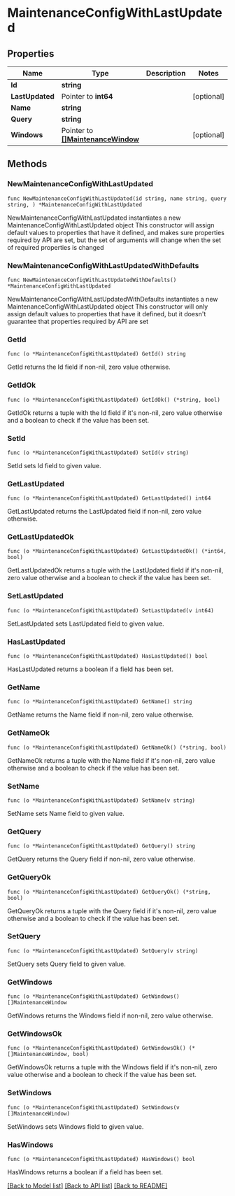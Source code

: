 # MaintenanceConfigWithLastUpdated

## Properties

Name | Type | Description | Notes
------------ | ------------- | ------------- | -------------
**Id** | **string** |  | 
**LastUpdated** | Pointer to **int64** |  | [optional] 
**Name** | **string** |  | 
**Query** | **string** |  | 
**Windows** | Pointer to [**[]MaintenanceWindow**](MaintenanceWindow.md) |  | [optional] 

## Methods

### NewMaintenanceConfigWithLastUpdated

`func NewMaintenanceConfigWithLastUpdated(id string, name string, query string, ) *MaintenanceConfigWithLastUpdated`

NewMaintenanceConfigWithLastUpdated instantiates a new MaintenanceConfigWithLastUpdated object
This constructor will assign default values to properties that have it defined,
and makes sure properties required by API are set, but the set of arguments
will change when the set of required properties is changed

### NewMaintenanceConfigWithLastUpdatedWithDefaults

`func NewMaintenanceConfigWithLastUpdatedWithDefaults() *MaintenanceConfigWithLastUpdated`

NewMaintenanceConfigWithLastUpdatedWithDefaults instantiates a new MaintenanceConfigWithLastUpdated object
This constructor will only assign default values to properties that have it defined,
but it doesn't guarantee that properties required by API are set

### GetId

`func (o *MaintenanceConfigWithLastUpdated) GetId() string`

GetId returns the Id field if non-nil, zero value otherwise.

### GetIdOk

`func (o *MaintenanceConfigWithLastUpdated) GetIdOk() (*string, bool)`

GetIdOk returns a tuple with the Id field if it's non-nil, zero value otherwise
and a boolean to check if the value has been set.

### SetId

`func (o *MaintenanceConfigWithLastUpdated) SetId(v string)`

SetId sets Id field to given value.


### GetLastUpdated

`func (o *MaintenanceConfigWithLastUpdated) GetLastUpdated() int64`

GetLastUpdated returns the LastUpdated field if non-nil, zero value otherwise.

### GetLastUpdatedOk

`func (o *MaintenanceConfigWithLastUpdated) GetLastUpdatedOk() (*int64, bool)`

GetLastUpdatedOk returns a tuple with the LastUpdated field if it's non-nil, zero value otherwise
and a boolean to check if the value has been set.

### SetLastUpdated

`func (o *MaintenanceConfigWithLastUpdated) SetLastUpdated(v int64)`

SetLastUpdated sets LastUpdated field to given value.

### HasLastUpdated

`func (o *MaintenanceConfigWithLastUpdated) HasLastUpdated() bool`

HasLastUpdated returns a boolean if a field has been set.

### GetName

`func (o *MaintenanceConfigWithLastUpdated) GetName() string`

GetName returns the Name field if non-nil, zero value otherwise.

### GetNameOk

`func (o *MaintenanceConfigWithLastUpdated) GetNameOk() (*string, bool)`

GetNameOk returns a tuple with the Name field if it's non-nil, zero value otherwise
and a boolean to check if the value has been set.

### SetName

`func (o *MaintenanceConfigWithLastUpdated) SetName(v string)`

SetName sets Name field to given value.


### GetQuery

`func (o *MaintenanceConfigWithLastUpdated) GetQuery() string`

GetQuery returns the Query field if non-nil, zero value otherwise.

### GetQueryOk

`func (o *MaintenanceConfigWithLastUpdated) GetQueryOk() (*string, bool)`

GetQueryOk returns a tuple with the Query field if it's non-nil, zero value otherwise
and a boolean to check if the value has been set.

### SetQuery

`func (o *MaintenanceConfigWithLastUpdated) SetQuery(v string)`

SetQuery sets Query field to given value.


### GetWindows

`func (o *MaintenanceConfigWithLastUpdated) GetWindows() []MaintenanceWindow`

GetWindows returns the Windows field if non-nil, zero value otherwise.

### GetWindowsOk

`func (o *MaintenanceConfigWithLastUpdated) GetWindowsOk() (*[]MaintenanceWindow, bool)`

GetWindowsOk returns a tuple with the Windows field if it's non-nil, zero value otherwise
and a boolean to check if the value has been set.

### SetWindows

`func (o *MaintenanceConfigWithLastUpdated) SetWindows(v []MaintenanceWindow)`

SetWindows sets Windows field to given value.

### HasWindows

`func (o *MaintenanceConfigWithLastUpdated) HasWindows() bool`

HasWindows returns a boolean if a field has been set.


[[Back to Model list]](../README.md#documentation-for-models) [[Back to API list]](../README.md#documentation-for-api-endpoints) [[Back to README]](../README.md)


